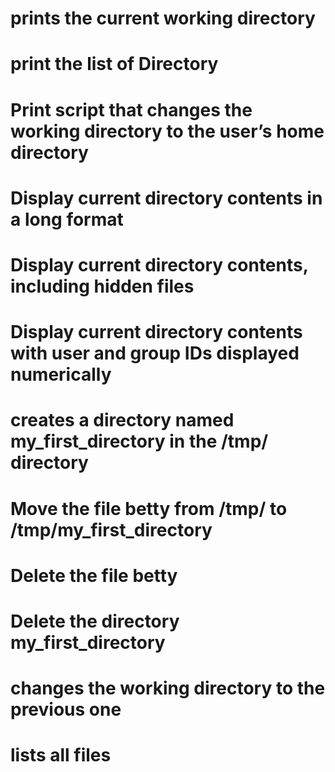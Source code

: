 # prints the current working directory
# print the list of Directory
# Print script that changes the working directory to the user’s home directory
# Display current directory contents in a long format
# Display current directory contents, including hidden files
# Display current directory contents with user and group IDs displayed numerically 
# creates a directory named my_first_directory in the /tmp/ directory
# Move the file betty from /tmp/ to /tmp/my_first_directory
# Delete the file betty
# Delete the directory my_first_directory
# changes the working directory to the previous one
# lists all files


